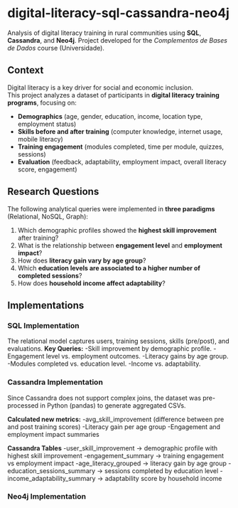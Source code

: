 # digital-literacy-sql-cassandra-neo4j
Analysis of digital literacy training in rural communities using **SQL**, **Cassandra**, and **Neo4j**.   Project developed for the *Complementos de Bases de Dados* course (Universidade).
## Context
Digital literacy is a key driver for social and economic inclusion.  
This project analyzes a dataset of participants in **digital literacy training programs**, focusing on:  

- **Demographics** (age, gender, education, income, location type, employment status)  
- **Skills before and after training** (computer knowledge, internet usage, mobile literacy)  
- **Training engagement** (modules completed, time per module, quizzes, sessions)  
- **Evaluation** (feedback, adaptability, employment impact, overall literacy score, engagement)

## Research Questions
The following analytical queries were implemented in **three paradigms** (Relational, NoSQL, Graph):  

1. Which demographic profiles showed the **highest skill improvement** after training?
2. What is the relationship between **engagement level** and **employment impact**?
3. How does **literacy gain vary by age group**?  
4. Which **education levels are associated to a higher number of completed sessions**?  
5. How does **household income affect adaptability**?

## Implementations
### SQL Implementation
The relational model captures users, training sessions, skills (pre/post), and evaluations.
**Key Queries:**
-Skill improvement by demographic profile.
-Engagement level vs. employment outcomes.
-Literacy gains by age group.
-Modules completed vs. education level.
-Income vs. adaptability.

### Cassandra Implementation
Since Cassandra does not support complex joins, the dataset was pre-processed in Python (pandas) to generate aggregated CSVs.

**Calculated new metrics:**
-avg_skill_improvement (difference between pre and post training scores)
-Literacy gain per age group
-Engagement and employment impact summaries

**Cassandra Tables**
-user_skill_improvement → demographic profile with highest skill improvement
-engagement_summary → training engagement vs employment impact
-age_literacy_grouped → literacy gain by age group
-education_sessions_summary → sessions completed by education level
-income_adaptability_summary → adaptability score by household income

### Neo4j Implementation 
